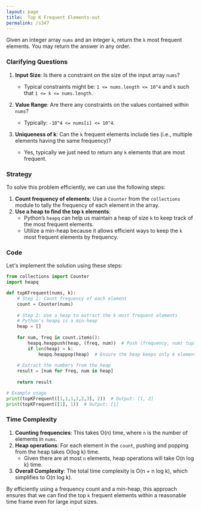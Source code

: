 ```yaml
---
layout: page
title:  Top K Frequent Elements-out
permalink: /s347
---
```

Given an integer array `nums` and an integer `k`, return the `k` most frequent elements. You may return the answer in any order.

### Clarifying Questions
1. **Input Size**: Is there a constraint on the size of the input array `nums`?
   - Typical constraints might be: `1 <= nums.length <= 10^4` and `k` such that `1 <= k <= nums.length`.
   
2. **Value Range**: Are there any constraints on the values contained within `nums`?
   - Typically: `-10^4 <= nums[i] <= 10^4`.

3. **Uniqueness of k**: Can the `k` frequent elements include ties (i.e., multiple elements having the same frequency)? 
   - Yes, typically we just need to return any `k` elements that are most frequent.

### Strategy
To solve this problem efficiently, we can use the following steps:

1. **Count frequency of elements**: Use a `Counter` from the `collections` module to tally the frequency of each element in the array.
2. **Use a heap to find the top `k` elements**: 
    - Python’s `heapq` can help us maintain a heap of size `k` to keep track of the most frequent elements.
    - Utilize a min-heap because it allows efficient ways to keep the `k` most frequent elements by frequency.

### Code
Let's implement the solution using these steps:

```python
from collections import Counter
import heapq

def topKFrequent(nums, k):
    # Step 1: Count frequency of each element
    count = Counter(nums)
    
    # Step 2: Use a heap to extract the k most frequent elements
    # Python's heapq is a min-heap
    heap = []
    
    for num, freq in count.items():
        heapq.heappush(heap, (freq, num))  # Push (frequency, num) tuple
        if len(heap) > k:
            heapq.heappop(heap)  # Ensure the heap keeps only k elements
    
    # Extract the numbers from the heap
    result = [num for freq, num in heap]
    
    return result

# Example usage
print(topKFrequent([1,1,1,2,2,3], 2))  # Output: [1, 2]
print(topKFrequent([1], 1))  # Output: [1]
```

### Time Complexity
1. **Counting frequencies**: This takes O(n) time, where `n` is the number of elements in `nums`.
2. **Heap operations**: For each element in the `count`, pushing and popping from the heap takes O(log k) time.
   - Given there are at most `n` elements, heap operations will take O(n log k) time.
3. **Overall Complexity**: The total time complexity is O(n + n log k), which simplifies to O(n log k).

By efficiently using a frequency count and a min-heap, this approach ensures that we can find the top `k` frequent elements within a reasonable time frame even for large input sizes.